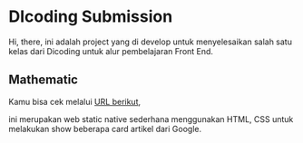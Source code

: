 # DIcoding Submission

Hi, there, ini adalah project yang di develop untuk menyelesaikan salah satu kelas dari Dicoding untuk alur pembelajaran Front End.

## Mathematic

Kamu bisa cek melalui [URL berikut](https://nrulafind.github.io/Mathematic_static_web/), 

ini merupakan web static native sederhana menggunakan HTML, CSS untuk melakukan show beberapa card artikel dari Google.
